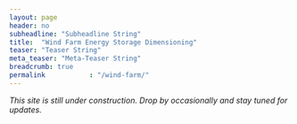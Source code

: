 ```yaml
---
layout: page
header: no
subheadline: "Subheadline String"
title:  "Wind Farm Energy Storage Dimensioning"
teaser: "Teaser String"
meta_teaser: "Meta-Teaser String"
breadcrumb: true
permalink           : "/wind-farm/"
---
```


_This site is still under construction. Drop by occasionally and stay tuned for
updates._